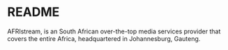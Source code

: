 # README

AFRIstream, is an South African over-the-top media services provider that covers the entire Africa, headquartered in Johannesburg, Gauteng.
